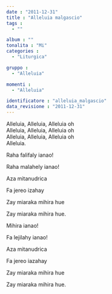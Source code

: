 ```yaml
---
date : "2011-12-31"
title : "Alleluia malgascio"
tags : 
  - ""

album : ""
tonalita : "Mi"
categories : 
  - "Liturgica"

gruppo : 
  - "Alleluia"

momenti : 
  - "Alleluia"

identificatore : "alleluia_malgascio"
data_revisione : "2011-12-31"
---
```

  
  
Alleluia, Alleluia,  Alleluia oh  
Alleluia, Alleluia, Alleluia oh  
Alleluia, Alleluia,  Alleluia oh  
Alleluia.  
  
  
Raha falifaly ianao!  
  
Raha malahely ianao!  
  
Aza mitanudrica  
  
Fa jereo izahay  
  
Zay miaraka  mihira hue  
  
Zay miaraka  mihira hue.  
  
  
Mihira ianao!  
  
Fa lejilahy ianao!  
  
Aza mitanudrica  
  
Fa jereo iazahay  
  
Zay miaraka  mihira hue  
  
Zay miaraka  mihira hue.  
  
  
  
